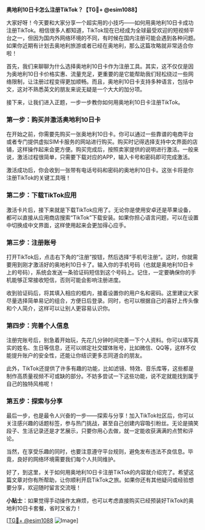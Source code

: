 **奥地利10日卡怎么注册TikTok？【TG💪+ @esim1088】**

大家好呀！今天要和大家分享一个超实用的小技巧——如何用奥地利10日卡成功注册TikTok。相信很多人都知道，TikTok现在已经成为全球最受欢迎的短视频平台之一，但因为国内外网络环境的不同，有时候在国内注册可能会遇到各种问题。如果你近期有计划去奥地利旅游或者已经在奥地利，那么这篇攻略就非常适合你啦！

首先，我们来聊聊为什么选择奥地利10日卡作为注册工具。其实，这不仅仅是因为奥地利10日卡价格实惠、流量充足，更重要的是它能帮助我们轻松绕过一些网络限制，让注册过程变得更加顺畅。而且，奥地利10日卡支持多种语言，包括中文，这对不熟悉英文的朋友来说无疑是一个大大的加分项。

接下来，让我们进入正题，一步一步教你如何用奥地利10日卡注册TikTok。

### 第一步：购买并激活奥地利10日卡

在开始之前，你需要先购买一张奥地利10日卡。你可以通过一些靠谱的电商平台或者专门提供虚拟SIM卡服务的网站进行购买。购买时记得选择支持中文界面的店铺，这样操作起来会更方便。购买完成后，按照卖家提供的说明进行激活。一般来说，激活过程很简单，只需要下载对应的APP，输入卡号和密码即可完成激活。

激活成功后，你会收到一张带有电话号码和密码的奥地利10日卡。这张卡将是你注册TikTok的关键工具哦！

### 第二步：下载TikTok应用

激活卡片后，接下来就是下载TikTok应用了。无论你是使用安卓还是苹果设备，都可以直接从应用商店搜索“TikTok”下载安装。如果你担心语言问题，可以在设置中切换成中文界面，这样使用起来会更加得心应手。

### 第三步：注册账号

打开TikTok后，点击右下角的“注册”按钮，然后选择“手机号注册”。这时，你就需要用到刚才激活好的奥地利10日卡了。输入你的手机号码（也就是奥地利10日卡上的号码），系统会发送一条验证码短信到这个号码上。记住，一定要确保你的手机能够正常接收短信，否则可能会影响注册进度。

收到验证码后，将其填入相应的框内，接着设置你的用户名和密码。这里建议大家尽量选择简单易记的组合，方便日后登录。同时，也可以根据自己的喜好上传头像和个人简介，这样可以让别人更容易认识你。

### 第四步：完善个人信息

注册完账号后，别急着开始玩，先花几分钟时间完善一下个人资料。你可以填写真实的姓名、生日等信息，还可以绑定社交媒体账号，比如微信、QQ等，这样不仅能提升账户的安全性，还能让你结识更多志同道合的朋友。

此外，TikTok还提供了许多有趣的功能，比如滤镜、特效、音乐库等，这些都是制作高质量视频不可或缺的部分。不妨多尝试一下这些功能，说不定就能找到属于自己的独特风格呢！

### 第五步：探索与分享

最后一步，也是最令人兴奋的一步——探索与分享！加入TikTok社区后，你可以关注感兴趣的话题标签，参与热门挑战，甚至自己创建内容吸引粉丝。无论是搞笑段子、生活记录还是才艺展示，只要你用心去做，就一定能收获满满的点赞和评论。

当然，在享受乐趣的同时，也要注意遵守平台规则，避免发布违法不良信息。毕竟，良好的网络环境需要我们每个人共同维护。

好了，到这里，关于如何用奥地利10日卡注册TikTok的内容就介绍完了。希望这篇文章对你有所帮助，让你顺利开启TikTok之旅。如果你还有其他疑问或经验想要分享，欢迎随时留言交流哦！

**小贴士**：如果觉得手动操作太麻烦，也可以考虑直接购买已经预装好TikTok的奥地利10日卡套餐，省时又省力！

[[TG💪+ @esim1088](https://t.me/s/esim1088) ![Image](https://i.postimg.cc/4NQfJmqS/Snipaste-2025-05-13-00-14-12.png)]